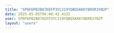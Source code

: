 ```yaml
---
title: "SP0F6PB2B87KEFP3YC219YQBQSKKKY8RXR3YN2P"
date: 2025-05-05T06:00:42.433Z
user: SP0F6PB2B87KEFP3YC219YQBQSKKKY8RXR3YN2P
layout: "users"
---
```

    
